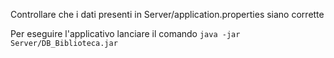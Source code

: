 Controllare che i dati presenti in Server/application.properties siano corrette

Per eseguire l'applicativo lanciare il comando `java -jar Server/DB_Biblioteca.jar`

